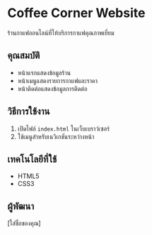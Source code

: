 # Coffee Corner Website

ร้านกาแฟออนไลน์ที่ให้บริการกาแฟคุณภาพเยี่ยม

## คุณสมบัติ
- หน้าแรกแสดงข้อมูลร้าน
- หน้าเมนูแสดงรายการกาแฟและราคา  
- หน้าติดต่อแสดงข้อมูลการติดต่อ

## วิธีการใช้งาน
1. เปิดไฟล์ `index.html` ในเว็บเบราว์เซอร์
2. ใช้เมนูสำหรับเนวิเกชันระหว่างหน้า

## เทคโนโลยีที่ใช้
- HTML5
- CSS3

## ผู้พัฒนา
[ใส่ชื่อของคุณ]
